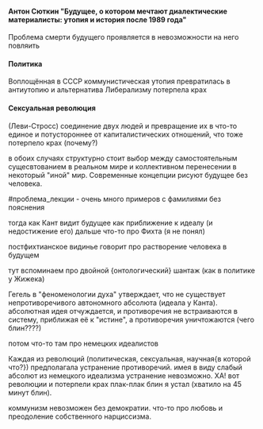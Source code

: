 #### Антон Сюткин "Будущее, о котором мечтают диалектические материалисты: утопия и история после 1989 года"

Проблема смерти будущего проявляется в невозможности на него повляить

#### Политика
Воплощённая в СССР коммунистическая утопия превратилась в антиутопию и альтернатива Либерализму потерпела крах
#### Сексуальная революция
(Леви-Стросс) соединение двух людей и превращение их в что-то единое и потустороннее от капиталистических отношений, что тоже потерпело крах (почему?)

в обоих случаях структурно стоит выбор между самостоятельным сущесвтованием в реальном мире и коллективном перенесении в некоторый "иной" мир. Современные концепции рисуют будущее без человека.

#проблема_лекции - очень много примеров с фамилиями без пояснения

тогда как Кант видит будущее как приближение к идеалу (и недостижение его) 
дальше что-то про Фихта (я не понял)

постфихтианское видинье говорит про растворение человека в будущем

тут вспоминаем про двойной {онтологический} шантаж (как в политике у Жижека)

Гегель в "феноменологии духа" утверждает, что не существует непротиворечивого автономного абсолюта (идеала у Канта). абсолютная идея отчуждается, и противоречия не встраиваются в систему, приближая её к "истине", а противоречия уничтожаются (чего блин????)

потом что-то там про немецких идеалистов

Каждая из революций (политическая, сексуальная, научная{в которой что?}) предполагала устранение противоречий. имея в виду слабый абсолют из немецкого идеализма устранение невозможно. ХА! вот революции и потерпели крах плак-плак блин я устал (хватило на 45 минут блин). 

коммунизм невозможен без демократии. что-то про любовь и преодоление собственного нарциссизма. 